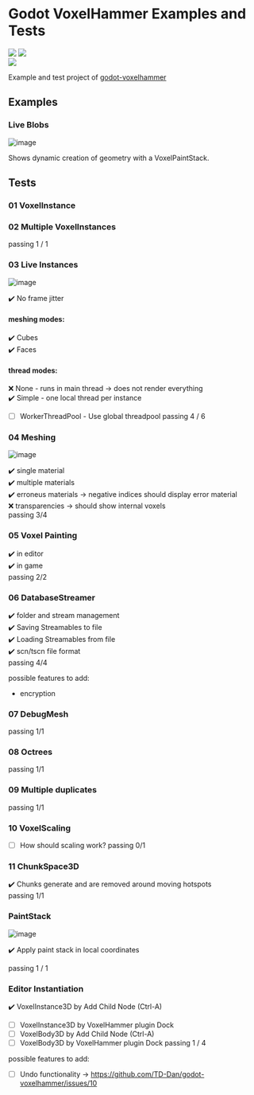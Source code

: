 # Godot VoxelHammer Examples and Tests

<img src="https://badgen.net/badge/Godot/v%204.2.1/blue?icon=https://godotengine.org/themes/godotengine/assets/press/icon_monochrome_dark.svg"> <img src="https://badgen.net/badge/license/MIT/blue"> 
<br>
<img src="https://badgen.net/badge/Tests Passing/10 of 16/orange">

Example and test project of [godot-voxelhammer](https://github.com/TD-Dan/godot-voxelhammer)


## Examples

### Live Blobs

![image](https://user-images.githubusercontent.com/37656679/236407797-eda89daa-d55b-461c-b984-d76e5bb54a62.png)

Shows dynamic creation of geometry with a VoxelPaintStack.

## Tests

### 01 VoxelInstance



### 02 Multiple VoxelInstances

passing 1 / 1


### 03 Live Instances

![image](https://user-images.githubusercontent.com/37656679/235439473-424265e2-1125-42bd-a40e-a77f718ef722.png)

:heavy_check_mark: No frame jitter<br>
#### meshing modes:
:heavy_check_mark: Cubes<br>
:heavy_check_mark: Faces<br>
#### thread modes:
:x: None - runs in main thread -> does not render everything<br>
:heavy_check_mark: Simple - one local thread per instance
- [ ] WorkerThreadPool - Use global threadpool
passing 4 / 6


### 04 Meshing

![image](https://user-images.githubusercontent.com/37656679/236410839-4b8cd054-2900-4f8b-bd4c-9a497dcaf3c5.png)

:heavy_check_mark: single material<br>
:heavy_check_mark: multiple materials<br>
:heavy_check_mark: erroneus materials -> negative indices should display error material<br>
:x: transparencies -> should show internal voxels<br>
passing 3/4


### 05 Voxel Painting
:heavy_check_mark: in editor<br>
:heavy_check_mark: in game<br>
passing 2/2


### 06 DatabaseStreamer
:heavy_check_mark: folder and stream management<br>
:heavy_check_mark: Saving Streamables to file<br>
:heavy_check_mark: Loading Streamables from file<br>
:heavy_check_mark: scn/tscn file format<br>
passing  4/4

possible features to add:
- encryption


### 07 DebugMesh
passing 1/1


### 08 Octrees
passing 1/1


### 09 Multiple duplicates
passing 1/1


### 10 VoxelScaling
- [ ] How should scaling work?
passing 0/1


### 11 ChunkSpace3D
:heavy_check_mark: Chunks generate and are removed around moving hotspots<br>
passing 1/1


### PaintStack

![image](https://user-images.githubusercontent.com/37656679/236412896-96a90f7e-4ec6-4db9-9044-3d624c73f6a9.png)

:heavy_check_mark: Apply paint stack in local coordinates

passing 1 / 1


### Editor Instantiation

:heavy_check_mark: VoxelInstance3D by Add Child Node (Ctrl-A)<br>
- [ ] VoxelInstance3D by VoxelHammer plugin Dock<br>
- [ ] VoxelBody3D by Add Child Node (Ctrl-A)<br>
- [ ] VoxelBody3D by VoxelHammer plugin Dock
passing 1 / 4

possible features to add:
- [ ] Undo functionality -> https://github.com/TD-Dan/godot-voxelhammer/issues/10
